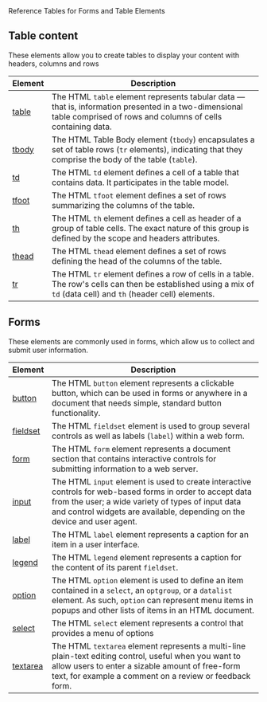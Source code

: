 <section class="markdown" 
<h2 id="reference-tables-for-forms-and-table-elements">Reference Tables for Forms and Table Elements</h2>
<h2 id="table-content">Table content</h2>
<p>These elements allow you to create tables to display your content with headers,
columns and rows</p>
<table>
<thead>
<tr>
<th>Element</th>
<th>Description</th>
</tr>
</thead>
<tbody>
<tr>
<td><a href="https://developer.mozilla.org/en-US/docs/Web/HTML/Element/table" target="_blank">table</a></td>
<td>The HTML <code>table</code> element represents tabular data — that is, information presented in a two-dimensional table comprised of rows and columns of cells containing data.</td>
</tr>
<tr>
<td><a href="https://developer.mozilla.org/en-US/docs/Web/HTML/Element/tbody" target="_blank">tbody</a></td>
<td>The HTML Table Body element (<code>tbody</code>) encapsulates a set of table rows (<code>tr</code> elements), indicating that they comprise the body of the table (<code>table</code>).</td>
</tr>
<tr>
<td><a href="https://developer.mozilla.org/en-US/docs/Web/HTML/Element/td" target="_blank">td</a></td>
<td>The HTML <code>td</code> element defines a cell of a table that contains data. It participates in the table model.</td>
</tr>
<tr>
<td><a href="https://developer.mozilla.org/en-US/docs/Web/HTML/Element/tfoot" target="_blank">tfoot</a></td>
<td>The HTML <code>tfoot</code> element defines a set of rows summarizing the columns of the table.</td>
</tr>
<tr>
<td><a href="https://developer.mozilla.org/en-US/docs/Web/HTML/Element/th" target="_blank">th</a></td>
<td>The HTML <code>th</code> element defines a cell as header of a group of table cells. The exact nature of this group is defined by the scope and headers attributes.</td>
</tr>
<tr>
<td><a href="https://developer.mozilla.org/en-US/docs/Web/HTML/Element/thead" target="_blank">thead</a></td>
<td>The HTML <code>thead</code> element defines a set of rows defining the head of the columns of the table.</td>
</tr>
<tr>
<td><a href="https://developer.mozilla.org/en-US/docs/Web/HTML/Element/tr" target="_blank">tr</a></td>
<td>The HTML <code>tr</code> element defines a row of cells in a table. The row's cells can then be established using a mix of <code>td</code> (data cell) and <code>th</code> (header cell) elements.</td>
</tr>
</tbody>
</table>
<h2 id="forms">Forms</h2>
<p>These elements are commonly used in forms, which allow us to collect and submit
user information.</p>
<table>
<thead>
<tr>
<th>Element</th>
<th>Description</th>
</tr>
</thead>
<tbody>
<tr>
<td><a href="https://developer.mozilla.org/en-US/docs/Web/HTML/Element/button" target="_blank">button</a></td>
<td>The HTML <code>button</code> element represents a clickable button, which can be used in forms or anywhere in a document that needs simple, standard button functionality.</td>
</tr>
<tr>
<td><a href="https://developer.mozilla.org/en-US/docs/Web/HTML/Element/fieldset" target="_blank">fieldset</a></td>
<td>The HTML <code>fieldset</code> element is used to group several controls as well as labels (<code>label</code>) within a web form.</td>
</tr>
<tr>
<td><a href="https://developer.mozilla.org/en-US/docs/Web/HTML/Element/form" target="_blank">form</a></td>
<td>The HTML <code>form</code> element represents a document section that contains interactive controls for submitting information to a web server.</td>
</tr>
<tr>
<td><a href="https://developer.mozilla.org/en-US/docs/Web/HTML/Element/input" target="_blank">input</a></td>
<td>The HTML <code>input</code> element is used to create interactive controls for web-based forms in order to accept data from the user; a wide variety of types of input data and control widgets are available, depending on the device and user agent.</td>
</tr>
<tr>
<td><a href="https://developer.mozilla.org/en-US/docs/Web/HTML/Element/label" target="_blank">label</a></td>
<td>The HTML <code>label</code> element represents a caption for an item in a user interface.</td>
</tr>
<tr>
<td><a href="https://developer.mozilla.org/en-US/docs/Web/HTML/Element/legend" target="_blank">legend</a></td>
<td>The HTML <code>legend</code> element represents a caption for the content of its parent <code>fieldset</code>.</td>
</tr>
<tr>
<td><a href="https://developer.mozilla.org/en-US/docs/Web/HTML/Element/option" target="_blank">option</a></td>
<td>The HTML <code>option</code> element is used to define an item contained in a <code>select</code>, an <code>optgroup</code>, or a <code>datalist</code> element. As such, <code>option</code> can represent menu items in popups and other lists of items in an HTML document.</td>
</tr>
<tr>
<td><a href="https://developer.mozilla.org/en-US/docs/Web/HTML/Element/select" target="_blank">select</a></td>
<td>The HTML <code>select</code> element represents a control that provides a menu of options</td>
</tr>
<tr>
<td><a href="https://developer.mozilla.org/en-US/docs/Web/HTML/Element/textarea" target="_blank">textarea</a></td>
<td>The HTML <code>textarea</code> element represents a multi-line plain-text editing control, useful when you want to allow users to enter a sizable amount of free-form text, for example a comment on a review or feedback form.</td>
</tr>
</tbody>
</table>

</section>
